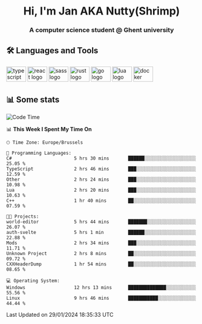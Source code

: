 <h1 align="center">Hi, I'm Jan AKA Nutty(Shrimp)</h1>
<h3 align="center">A computer science student @ Ghent university</h3>

<h2 align="left">🛠️ Languages and Tools</h2>

###

<div align="left">
  <img src="https://cdn.jsdelivr.net/gh/devicons/devicon/icons/typescript/typescript-original.svg" height="40" width="52" alt="typescript logo"  />
  <img src="https://cdn.jsdelivr.net/gh/devicons/devicon/icons/react/react-original.svg" height="40" width="52" alt="react logo"  />
  <img src="https://cdn.jsdelivr.net/gh/devicons/devicon/icons/sass/sass-original.svg" height="40" width="52" alt="sass logo"  />
  <img src="https://cdn.jsdelivr.net/gh/devicons/devicon/icons/rust/rust-plain.svg" height="40" width="52" alt="rust logo"  />
  <img src="https://cdn.jsdelivr.net/gh/devicons/devicon/icons/go/go-original.svg" height="40" width="52" alt="go logo"  />
  <img src="https://cdn.jsdelivr.net/gh/devicons/devicon/icons/lua/lua-original.svg" height="40" width="52" alt="lua logo"  />
  <img src="https://cdn.jsdelivr.net/gh/devicons/devicon/icons/docker/docker-original.svg" height="40" width="52" alt="docker logo"  />
</div>

<h2>📊 Some stats</h2>

<!--START_SECTION:waka-->
![Code Time](http://img.shields.io/badge/Code%20Time-4%2C171%20hrs%206%20mins-blue)

📊 **This Week I Spent My Time On** 

```text
🕑︎ Time Zone: Europe/Brussels

💬 Programming Languages: 
C#                       5 hrs 30 mins       ██████░░░░░░░░░░░░░░░░░░░   25.05 % 
TypeScript               2 hrs 46 mins       ███░░░░░░░░░░░░░░░░░░░░░░   12.59 % 
Other                    2 hrs 24 mins       ███░░░░░░░░░░░░░░░░░░░░░░   10.98 % 
Lua                      2 hrs 20 mins       ███░░░░░░░░░░░░░░░░░░░░░░   10.63 % 
C++                      1 hr 40 mins        ██░░░░░░░░░░░░░░░░░░░░░░░   07.59 % 

🐱‍💻 Projects: 
world-editor             5 hrs 44 mins       ███████░░░░░░░░░░░░░░░░░░   26.07 % 
auth-svelte              5 hrs 1 min         ██████░░░░░░░░░░░░░░░░░░░   22.88 % 
Mods                     2 hrs 34 mins       ███░░░░░░░░░░░░░░░░░░░░░░   11.71 % 
Unknown Project          2 hrs 8 mins        ██░░░░░░░░░░░░░░░░░░░░░░░   09.72 % 
CXXHeaderDump            1 hr 54 mins        ██░░░░░░░░░░░░░░░░░░░░░░░   08.65 % 

💻 Operating System: 
Windows                  12 hrs 13 mins      ██████████████░░░░░░░░░░░   55.56 % 
Linux                    9 hrs 46 mins       ███████████░░░░░░░░░░░░░░   44.44 % 
```


 Last Updated on 29/01/2024 18:35:33 UTC
<!--END_SECTION:waka-->
